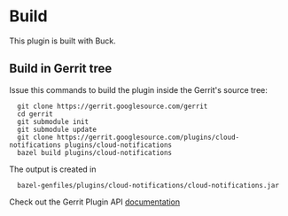 Build
=====

This plugin is built with Buck.

Build in Gerrit tree
--------------------

Issue this commands to build the plugin inside the Gerrit's source tree:

```
  git clone https://gerrit.googlesource.com/gerrit
  cd gerrit
  git submodule init
  git submodule update
  git clone https://gerrit.googlesource.com/plugins/cloud-notifications plugins/cloud-notifications
  bazel build plugins/cloud-notifications
```

The output is created in

```
  bazel-genfiles/plugins/cloud-notifications/cloud-notifications.jar
```

Check out the Gerrit Plugin API [documentation](https://gerrit-review.googlesource.com/Documentation/dev-buck.html#_extension_and_plugin_api_jar_files)
